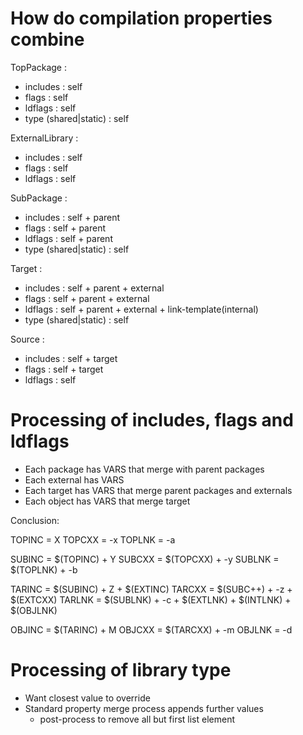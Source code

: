 # How do compilation properties combine

TopPackage :
  - includes : self
  - flags : self
  - ldflags : self
  - type (shared|static) : self

ExternalLibrary :
  - includes : self
  - flags : self
  - ldflags : self

SubPackage :
  - includes : self + parent
  - flags : self + parent
  - ldflags : self + parent
  - type (shared|static) : self

Target :
  - includes : self + parent + external
  - flags : self + parent + external
  - ldflags : self + parent + external + link-template(internal)
  - type (shared|static) : self

Source :
  - includes : self + target
  - flags : self + target
  - ldflags : self

# Processing of includes, flags and ldflags

* Each package has VARS that merge with parent packages
* Each external has VARS
* Each target has VARS that merge parent packages and 
  externals
* Each object has VARS that merge target

Conclusion:

TOPINC = X
TOPCXX = -x
TOPLNK = -a

SUBINC = $(TOPINC) + Y
SUBCXX = $(TOPCXX) + -y
SUBLNK = $(TOPLNK) + -b

TARINC = $(SUBINC) + Z + $(EXTINC)
TARCXX = $(SUBC++) + -z + $(EXTCXX)
TARLNK = $(SUBLNK) + -c + $(EXTLNK) + $(INTLNK) + $(OBJLNK)

OBJINC = $(TARINC) + M
OBJCXX = $(TARCXX) + -m
OBJLNK = -d

# Processing of library type

* Want closest value to override
* Standard property merge process appends further values
    * post-process to remove all but first list element
